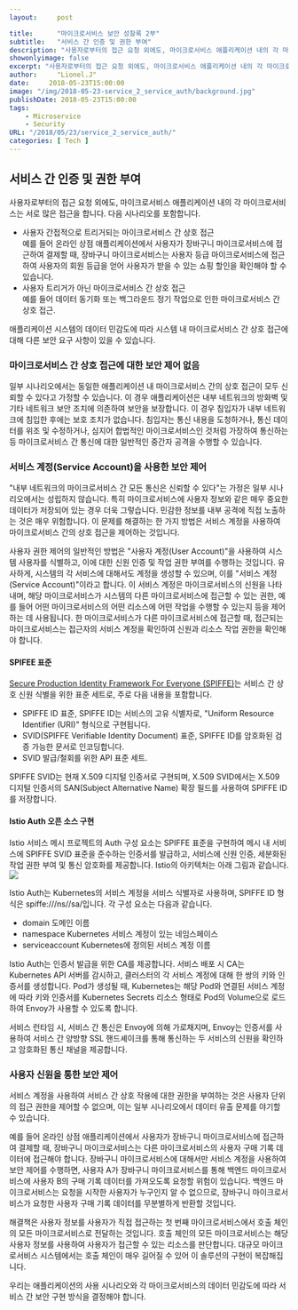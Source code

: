 ```yaml
---
layout:     post

title:      "마이크로서비스 보안 성찰록 2부"
subtitle:   "서비스 간 인증 및 권한 부여"
description: "사용자로부터의 접근 요청 외에도, 마이크로서비스 애플리케이션 내의 각 마이크로서비스는 서로 많은 접근을 합니다. 애플리케이션 시스템 데이터의 민감도에 따라 시스템 내 마이크로서비스 접근에 대해서도 적절한 보안 제어가 필요합니다."
showonlyimage: false
excerpt: "사용자로부터의 접근 요청 외에도, 마이크로서비스 애플리케이션 내의 각 마이크로서비스는 서로 많은 접근을 합니다. 애플리케이션 시스템 데이터의 민감도에 따라 시스템 내 마이크로서비스 접근에 대해서도 적절한 보안 제어가 필요합니다."
author:     "Lionel.J"
date:     2018-05-23T15:00:00
image: "/img/2018-05-23-service_2_service_auth/background.jpg"
publishDate: 2018-05-23T15:00:00
tags:
    - Microservice
    - Security
URL: "/2018/05/23/service_2_service_auth/"
categories: [ Tech ]
---
```



## 서비스 간 인증 및 권한 부여

사용자로부터의 접근 요청 외에도, 마이크로서비스 애플리케이션 내의 각 마이크로서비스는 서로 많은 접근을 합니다. 다음 시나리오를 포함합니다.
* 사용자 간접적으로 트리거되는 마이크로서비스 간 상호 접근<BR>
  예를 들어 온라인 상점 애플리케이션에서 사용자가 장바구니 마이크로서비스에 접근하여 결제할 때, 장바구니 마이크로서비스는 사용자 등급 마이크로서비스에 접근하여 사용자의 회원 등급을 얻어 사용자가 받을 수 있는 쇼핑 할인을 확인해야 할 수 있습니다.
* 사용자 트리거가 아닌 마이크로서비스 간 상호 접근<BR>
  예를 들어 데이터 동기화 또는 백그라운드 정기 작업으로 인한 마이크로서비스 간 상호 접근.

애플리케이션 시스템의 데이터 민감도에 따라 시스템 내 마이크로서비스 간 상호 접근에 대해 다른 보안 요구 사항이 있을 수 있습니다.
<!--more-->
### 마이크로서비스 간 상호 접근에 대한 보안 제어 없음
일부 시나리오에서는 동일한 애플리케이션 내 마이크로서비스 간의 상호 접근이 모두 신뢰할 수 있다고 가정할 수 있습니다. 이 경우 애플리케이션은 내부 네트워크의 방화벽 및 기타 네트워크 보안 조치에 의존하여 보안을 보장합니다. 이 경우 침입자가 내부 네트워크에 침입한 후에는 보호 조치가 없습니다. 침입자는 통신 내용을 도청하거나, 통신 데이터를 위조 및 수정하거나, 심지어 합법적인 마이크로서비스인 것처럼 가장하여 통신하는 등 마이크로서비스 간 통신에 대한 일반적인 중간자 공격을 수행할 수 있습니다.

### 서비스 계정(Service Account)을 사용한 보안 제어
"내부 네트워크의 마이크로서비스 간 모든 통신은 신뢰할 수 있다"는 가정은 일부 시나리오에서는 성립하지 않습니다. 특히 마이크로서비스에 사용자 정보와 같은 매우 중요한 데이터가 저장되어 있는 경우 더욱 그렇습니다. 민감한 정보를 내부 공격에 직접 노출하는 것은 매우 위험합니다. 이 문제를 해결하는 한 가지 방법은 서비스 계정을 사용하여 마이크로서비스 간의 상호 접근을 제어하는 것입니다.

사용자 권한 제어의 일반적인 방법은 "사용자 계정(User Account)"을 사용하여 시스템 사용자를 식별하고, 이에 대한 신원 인증 및 작업 권한 부여를 수행하는 것입니다. 유사하게, 시스템의 각 서비스에 대해서도 계정을 생성할 수 있으며, 이를 "서비스 계정(Service Account)"이라고 합니다. 이 서비스 계정은 마이크로서비스의 신원을 나타내며, 해당 마이크로서비스가 시스템의 다른 마이크로서비스에 접근할 수 있는 권한, 예를 들어 어떤 마이크로서비스의 어떤 리소스에 어떤 작업을 수행할 수 있는지 등을 제어하는 데 사용됩니다. 한 마이크로서비스가 다른 마이크로서비스에 접근할 때, 접근되는 마이크로서비스는 접근자의 서비스 계정을 확인하여 신원과 리소스 작업 권한을 확인해야 합니다.

#### SPIFEE 표준
[Secure Production Identity Framework For Everyone (SPIFFE)](https://spiffe.io/)는 서비스 간 상호 신원 식별을 위한 표준 세트로, 주로 다음 내용을 포함합니다.
* SPIFFE ID 표준, SPIFFE ID는 서비스의 고유 식별자로, "Uniform Resource Identifier (URI)" 형식으로 구현됩니다.
* SVID(SPIFFE Verifiable Identity Document) 표준, SPIFFE ID를 암호화된 검증 가능한 문서로 인코딩합니다.
* SVID 발급/철회를 위한 API 표준 세트.

SPIFFE SVID는 현재 X.509 디지털 인증서로 구현되며, X.509 SVID에서는 X.509 디지털 인증서의 SAN(Subject Alternative Name) 확장 필드를 사용하여 SPIFFE ID를 저장합니다.

#### Istio Auth 오픈 소스 구현
Istio 서비스 메시 프로젝트의 Auth 구성 요소는 SPIFFE 표준을 구현하여 메시 내 서비스에 SPIFFE SVID 표준을 준수하는 인증서를 발급하고, 서비스에 신원 인증, 세분화된 작업 권한 부여 및 통신 암호화를 제공합니다. Istio의 아키텍처는 아래 그림과 같습니다.
![](/img/2018-05-23-service_2_service_auth/auth.png)

Istio Auth는 Kubernetes의 서비스 계정을 서비스 식별자로 사용하며, SPIFFE ID 형식은 spiffe://<domain>/ns/<namespace>/sa/<serviceaccount>입니다. 각 구성 요소는 다음과 같습니다.
* domain 도메인 이름
* namespace Kubernetes 서비스 계정이 있는 네임스페이스
* serviceaccount Kubernetes에 정의된 서비스 계정 이름

Istio Auth는 인증서 발급을 위한 CA를 제공합니다. 서비스 배포 시 CA는 Kubernetes API 서버를 감시하고, 클러스터의 각 서비스 계정에 대해 한 쌍의 키와 인증서를 생성합니다. Pod가 생성될 때, Kubernetes는 해당 Pod와 연결된 서비스 계정에 따라 키와 인증서를 Kubernetes Secrets 리소스 형태로 Pod의 Volume으로 로드하여 Envoy가 사용할 수 있도록 합니다.

서비스 런타임 시, 서비스 간 통신은 Envoy에 의해 가로채지며, Envoy는 인증서를 사용하여 서비스 간 양방향 SSL 핸드셰이크를 통해 통신하는 두 서비스의 신원을 확인하고 암호화된 통신 채널을 제공합니다.

### 사용자 신원을 통한 보안 제어
서비스 계정을 사용하여 서비스 간 상호 작용에 대한 권한을 부여하는 것은 사용자 단위의 접근 권한을 제어할 수 없으며, 이는 일부 시나리오에서 데이터 유출 문제를 야기할 수 있습니다.

예를 들어 온라인 상점 애플리케이션에서 사용자가 장바구니 마이크로서비스에 접근하여 결제할 때, 장바구니 마이크로서비스는 다른 마이크로서비스의 사용자 구매 기록 데이터에 접근해야 합니다. 장바구니 마이크로서비스에 대해서만 서비스 계정을 사용하여 보안 제어를 수행하면, 사용자 A가 장바구니 마이크로서비스를 통해 백엔드 마이크로서비스에 사용자 B의 구매 기록 데이터를 가져오도록 요청할 위험이 있습니다. 백엔드 마이크로서비스는 요청을 시작한 사용자가 누구인지 알 수 없으므로, 장바구니 마이크로서비스가 요청한 사용자 구매 기록 데이터를 무분별하게 반환할 것입니다.

해결책은 사용자 정보를 사용자가 직접 접근하는 첫 번째 마이크로서비스에서 호출 체인의 모든 마이크로서비스로 전달하는 것입니다. 호출 체인의 모든 마이크로서비스는 해당 사용자 정보를 사용하여 사용자가 접근할 수 있는 리소스를 판단합니다. 대규모 마이크로서비스 시스템에서는 호출 체인이 매우 길어질 수 있어 이 솔루션의 구현이 복잡해집니다.

우리는 애플리케이션의 사용 시나리오와 각 마이크로서비스의 데이터 민감도에 따라 서비스 간 보안 구현 방식을 결정해야 합니다.
